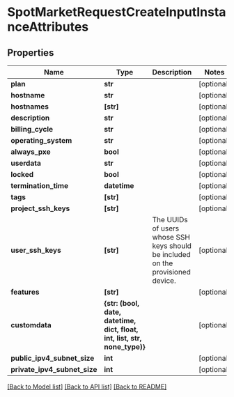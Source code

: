 # SpotMarketRequestCreateInputInstanceAttributes


## Properties
Name | Type | Description | Notes
------------ | ------------- | ------------- | -------------
**plan** | **str** |  | [optional] 
**hostname** | **str** |  | [optional] 
**hostnames** | **[str]** |  | [optional] 
**description** | **str** |  | [optional] 
**billing_cycle** | **str** |  | [optional] 
**operating_system** | **str** |  | [optional] 
**always_pxe** | **bool** |  | [optional] 
**userdata** | **str** |  | [optional] 
**locked** | **bool** |  | [optional] 
**termination_time** | **datetime** |  | [optional] 
**tags** | **[str]** |  | [optional] 
**project_ssh_keys** | **[str]** |  | [optional] 
**user_ssh_keys** | **[str]** | The UUIDs of users whose SSH keys should be included on the provisioned device. | [optional] 
**features** | **[str]** |  | [optional] 
**customdata** | **{str: (bool, date, datetime, dict, float, int, list, str, none_type)}** |  | [optional] 
**public_ipv4_subnet_size** | **int** |  | [optional] 
**private_ipv4_subnet_size** | **int** |  | [optional] 

[[Back to Model list]](../README.md#documentation-for-models) [[Back to API list]](../README.md#documentation-for-api-endpoints) [[Back to README]](../README.md)


